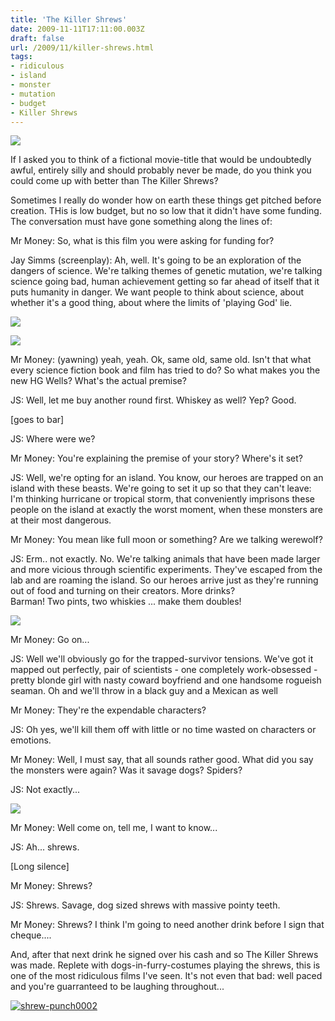 ```yaml
---
title: 'The Killer Shrews'
date: 2009-11-11T17:11:00.003Z
draft: false
url: /2009/11/killer-shrews.html
tags: 
- ridiculous
- island
- monster
- mutation
- budget
- Killer Shrews
---
```


![](/blogspot/AVvXsEhflituDsFlXX_1l4CbM-nyL22NGqk68u69-R8gfQ6ZDGMdOsONEZTHCmWHR0aizGAmb2CpFLfdeqB-uc5Y7YI8VURTdur1-Er84_zJXwOCiwi2kqRIdTqt2tE2Ir4bUHzBmottsOpAmwg/s800/killershrewsposter01-1.jpg)  
  
If I asked you to think of a fictional movie-title that would be undoubtedly awful, entirely silly and should probably never be made, do you think you could come up with better than The Killer Shrews?  
  
Sometimes I really do wonder how on earth these things get pitched before creation. THis is low budget, but no so low that it didn't have some funding. The conversation must have gone something along the lines of:  
  
Mr Money: So, what is this film you were asking for funding for?  
  
Jay Simms (screenplay): Ah, well. It's going to be an exploration of the dangers of science. We're talking themes of genetic mutation, we're talking science going bad, human achievement getting so far ahead of itself that it puts humanity in danger. We want people to think about science, about whether it's a good thing, about where the limits of 'playing God' lie.  
  
![](/blogspot/AVvXsEj-nAqaqjioqy2KNuWN2xzy25Qtg4ShPcr4qdPh1Hwbwwyr5nGtSyHsKn21N_SgnY0uJr40QxIBpgArTtMazi9xdV1iAy1RHyH3zXglW10Ajd0PW4pVPxYtPWYWFTjHKdGpMAbVmaK7Pb0/s400/Killer%20Shr_000.jpg)  
  
![](/blogspot/AVvXsEgHGyp-3uXG4K020BXtvR2CJhXVU1iEaig95z_tEudOJ_0dOgETGp17f-rLsaxWCp4EJA9_F2COzU91_4ebzVNVJxMgu5ghlGzuNUyLXmvjjtgvtKU-hbft0Cscl3df2OewYfFZzEXI8JI/s400/Killer%20Shr_002.jpg)  
  
Mr Money: (yawning) yeah, yeah. Ok, same old, same old. Isn't that what every science fiction book and film has tried to do? So what makes you the new HG Wells? What's the actual premise?  
  
JS: Well, let me buy another round first. Whiskey as well? Yep? Good.  
  
\[goes to bar\]  
  
JS: Where were we?  
  
Mr Money: You're explaining the premise of your story? Where's it set?  
  
JS: Well, we're opting for an island. You know, our heroes are trapped on an island with these beasts. We're going to set it up so that they can't leave: I'm thinking hurricane or tropical storm, that conveniently imprisons these people on the island at exactly the worst moment, when these monsters are at their most dangerous.  
  
Mr Money: You mean like full moon or something? Are we talking werewolf?  
  
JS: Erm.. not exactly. No. We're talking animals that have been made larger and more vicious through scientific experiments. They've escaped from the lab and are roaming the island. So our heroes arrive just as they're running out of food and turning on their creators. More drinks?  
Barman! Two pints, two whiskies ... make them doubles!  
  
![](/blogspot/AVvXsEjBLFeIxvXLYvF6RevPXLsAncPQ3Mw5MaKadygl9Vmx2gjfokQD72N8F2M69mJ5RFbd2RV4VKvn3zdn11_fA-HuwitrUNZe7POebLMXe4sORx942HDNf99gADSTgMl497Kb_6mRuQUozYs/s400/Killer%20Shr_007.jpg)  
  
Mr Money: Go on...  
  
JS: Well we'll obviously go for the trapped-survivor tensions. We've got it mapped out perfectly, pair of scientists - one completely work-obsessed - pretty blonde girl with nasty coward boyfriend and one handsome rogueish seaman. Oh and we'll throw in a black guy and a Mexican as well  
  
Mr Money: They're the expendable characters?  
  
JS: Oh yes, we'll kill them off with little or no time wasted on characters or emotions.  
  
Mr Money: Well, I must say, that all sounds rather good. What did you say the monsters were again? Was it savage dogs? Spiders?  
  
JS: Not exactly...  
  
![](/blogspot/AVvXsEhN1Q9PwVqtOSGNWrx_7Skp4XB66qCMQUF3UYn_fkEGheQ72CWP8aztvMbxz4TABiELy3gx-D5U9veyxGK_qtCTnnHSfeQs-ET4dr4-mJ5Ka39dvD1aor0M2sJDH3WSlTBE0L5VWAkQz8w/s400/Killer%20Shr_020.jpg)  
  
Mr Money: Well come on, tell me, I want to know...  
  
JS: Ah... shrews.  
  
\[Long silence\]  
  
Mr Money: Shrews?  
  
JS: Shrews. Savage, dog sized shrews with massive pointy teeth.  
  
Mr Money: Shrews? I think I'm going to need another drink before I sign that cheque....  
  
  
And, after that next drink he signed over his cash and so The Killer Shrews was made. Replete with dogs-in-furry-costumes playing the shrews, this is one of the most ridiculous films I've seen. It's not even that bad: well paced and you're guarranteed to be laughing throughout...  
  
  
[![shrew-punch0002](http://farm3.static.flickr.com/2632/4095974162_7d36cd9189_o.gif)](http://www.flickr.com/photos/edsalkeld/4095974162/ "shrew-punch0002 by edsalkeld, on Flickr")